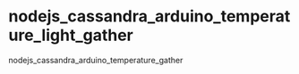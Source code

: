 nodejs_cassandra_arduino_temperature_light_gather
=================================================

nodejs_cassandra_arduino_temperature_gather
